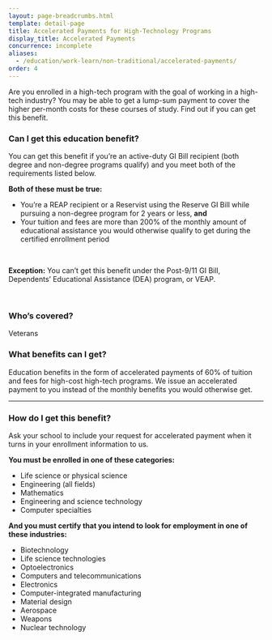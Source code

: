 ```yaml
---
layout: page-breadcrumbs.html
template: detail-page
title: Accelerated Payments for High-Technology Programs
display_title: Accelerated Payments
concurrence: incomplete
aliases:
  - /education/work-learn/non-traditional/accelerated-payments/
order: 4
---
```


<div class="va-introtext">

Are you enrolled in a high-tech program with the goal of working in a high-tech industry? You may be able to get a lump-sum payment to cover the higher per-month costs for these courses of study. Find out if you can get this benefit.

</div>


<div class="feature" markdown="1">

### Can I get this education benefit?
You can get this benefit if you’re an active-duty GI Bill recipient (both degree and non-degree programs qualify) and you meet both of the requirements listed below.

**Both of these must be true:**

-	You’re a REAP recipient or a Reservist using the Reserve GI Bill while pursuing a non-degree program for 2 years or less, **and**
-	Your tuition and fees are more than 200% of the monthly amount of educational assistance you would otherwise qualify to get during the certified enrollment period
<br />

**Exception:** 
You can’t get this benefit under the Post-9/11 GI Bill, Dependents’ Educational Assistance (DEA) program, or VEAP.

<br/>

### Who’s covered?
Veterans

</div>

### What benefits can I get?

Education benefits in the form of accelerated payments of 60% of tuition and fees for high-cost high-tech programs. We issue an accelerated payment to you instead of the monthly benefits you would otherwise get. 


-----

### How do I get this benefit?

Ask your school to include your request for accelerated payment when it turns in your enrollment information to us. 

**You must be enrolled in one of these categories:**

-	Life science or physical science
-	Engineering (all fields)
-	Mathematics
-	Engineering and science technology
-	Computer specialties

**And you must certify that you intend to look for employment in one of these industries:**

- Biotechnology
- Life science technologies
- Optoelectronics
- Computers and telecommunications
- Electronics
- Computer-integrated manufacturing
- Material design
- Aerospace
- Weapons
- Nuclear technology
